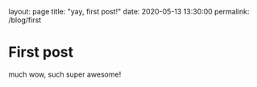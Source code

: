 layout: page
title: "yay, first post!"
date: 2020-05-13 13:30:00
permalink: /blog/first

# First post

much wow, such super awesome!
